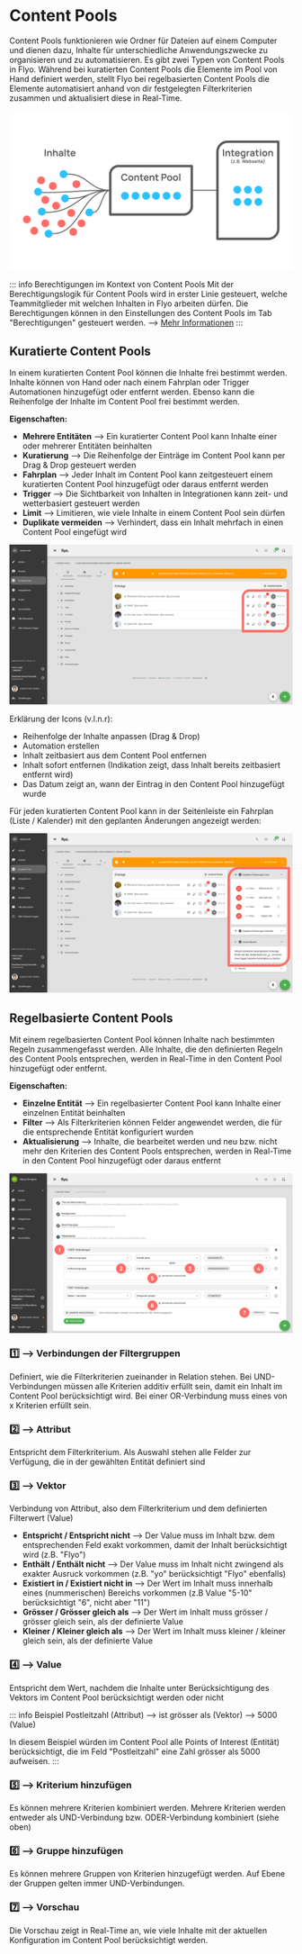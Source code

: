 # Content Pools

Content Pools funktionieren wie Ordner für Dateien auf einem Computer und dienen dazu, Inhalte für unterschiedliche Anwendungszwecke zu organisieren und zu automatisieren. Es gibt zwei Typen von Content Pools in Flyo. Während bei kuratierten Content Pools die Elemente im Pool von Hand definiert werden, stellt Flyo bei regelbasierten Content Pools die Elemente automatisiert anhand von dir festgelegten Filterkriterien zusammen und aktualisiert diese in Real-Time.

![Überblick Content Pools](assets/content-pools-overview.svg)

::: info Berechtigungen im Kontext von Content Pools
Mit der Berechtigungslogik für Content Pools wird in erster Linie gesteuert, welche Teammitglieder mit welchen Inhalten in Flyo arbeiten dürfen. Die Berechtigungen können in den Einstellungen des Content Pools im Tab "Berechtigungen" gesteuert werden. --> [Mehr Informationen](/howto/manage-permissions)
:::

## Kuratierte Content Pools
In einem kuratierten Content Pool können die Inhalte frei bestimmt werden. Inhalte können von Hand oder nach einem Fahrplan oder Trigger Automationen hinzugefügt oder entfernt werden. Ebenso kann die Reihenfolge der Inhalte im Content Pool frei bestimmt werden.

**Eigenschaften:**
- **Mehrere Entitäten** --> Ein kuratierter Content Pool kann Inhalte einer oder mehrerer Entitäten beinhalten
- **Kuratierung** --> Die Reihenfolge der Einträge im Content Pool kann per Drag & Drop gesteuert werden
- **Fahrplan** --> Jeder Inhalt im Content Pool kann zeitgesteuert einem kuratierten Content Pool hinzugefügt oder daraus entfernt werden
- **Trigger** --> Die Sichtbarkeit von Inhalten in Integrationen kann zeit- und wetterbasiert gesteuert werden
- **Limit** --> Limitieren, wie viele Inhalte in einem Content Pool sein dürfen
- **Duplikate vermeiden** --> Verhindert, dass ein Inhalt mehrfach in einen Content Pool eingefügt wird

![Kuratierter Content Pool](assets/kuratierte-content-pool-1.svg) 

Erklärung der Icons (v.l.n.r):
- Reihenfolge der Inhalte anpassen (Drag & Drop)
- Automation erstellen
- Inhalt zeitbasiert aus dem Content Pool entfernen
- Inhalt sofort entfernen (Indikation zeigt, dass Inhalt bereits zeitbasiert entfernt wird)
- Das Datum zeigt an, wann der Eintrag in den Content Pool hinzugefügt wurde

Für jeden kuratierten Content Pool kann in der Seitenleiste ein Fahrplan (Liste / Kalender) mit den geplanten Änderungen angezeigt werden:

![Kuratierter Content Pool](assets/kuratierte-content-pool-2.svg) 

## Regelbasierte Content Pools
Mit einem regelbasierten Content Pool können Inhalte nach bestimmten Regeln zusammengefasst werden. Alle Inhalte, die den definierten Regeln des Content Pools entsprechen, werden in Real-Time in den Content Pool hinzugefügt oder entfernt.

**Eigenschaften:**
- **Einzelne Entität** --> Ein regelbasierter Content Pool kann Inhalte einer einzelnen Entität beinhalten
- **Filter** --> Als Filterkriterien können Felder angewendet werden, die für die entsprechende Entität konfiguriert wurden
- **Aktualisierung** --> Inhalte, die bearbeitet werden und neu bzw. nicht mehr den Kriterien des Content Pools entsprechen, werden in Real-Time in den Content Pool hinzugefügt oder daraus entfernt

![Regelbasierter Content Pool](assets/regelbasierte-content-pool-1.svg)

### :one: --> Verbindungen der Filtergruppen
Definiert, wie die Filterkriterien zueinander in Relation stehen. Bei UND-Verbindungen müssen alle Kriterien additiv erfüllt sein, damit ein Inhalt im Content Pool berücksichtigt wird. Bei einer OR-Verbindung muss eines von x Kriterien erfüllt sein.

### :two: --> Attribut
Entspricht dem Filterkriterium. Als Auswahl stehen alle Felder zur Verfügung, die in der gewählten Entität definiert sind

### :three: --> Vektor
Verbindung von Attribut, also dem Filterkriterium und dem definierten Filterwert (Value)

- **Entspricht / Entspricht nicht** --> Der Value muss im Inhalt bzw. dem entsprechenden Feld exakt vorkommen, damit der Inhalt berücksichtigt wird (z.B. "Flyo")
- **Enthält / Enthält nicht** --> Der Value muss im Inhalt nicht zwingend als exakter Ausruck vorkommen (z.B. "yo" berücksichtigt "Flyo" ebenfalls)
- **Existiert in / Existiert nicht in** --> Der Wert im Inhalt muss innerhalb eines (nummerischen) Bereichs vorkommen (z.B Value "5-10" berücksichtigt "6", nicht aber "11")
- **Grösser / Grösser gleich als** --> Der Wert im Inhalt muss grösser / grösser gleich sein, als der definierte Value
- **Kleiner / Kleiner gleich als** --> Der Wert im Inhalt muss kleiner / kleiner gleich sein, als der definierte Value

### :four: --> Value
Entspricht dem Wert, nachdem die Inhalte unter Berücksichtigung des Vektors im Content Pool berücksichtigt werden oder nicht

::: info Beispiel
Postleitzahl (Attribut) --> ist grösser als (Vektor) --> 5000 (Value)

In diesem Beispiel würden im Content Pool alle Points of Interest (Entität) berücksichtigt, die im Feld "Postleitzahl" eine Zahl grösser als 5000 aufweisen.
:::

### :five: --> Kriterium hinzufügen
Es können mehrere Kriterien kombiniert werden. Mehrere Kriterien werden entweder als UND-Verbindung bzw. ODER-Verbindung kombiniert (siehe oben)

### :six: --> Gruppe hinzufügen
Es können mehrere Gruppen von Kriterien hinzugefügt werden. Auf Ebene der Gruppen gelten immer UND-Verbindungen.

### :seven: --> Vorschau
Die Vorschau zeigt in Real-Time an, wie viele Inhalte mit der aktuellen Konfiguration im Content Pool berücksichtigt werden.
